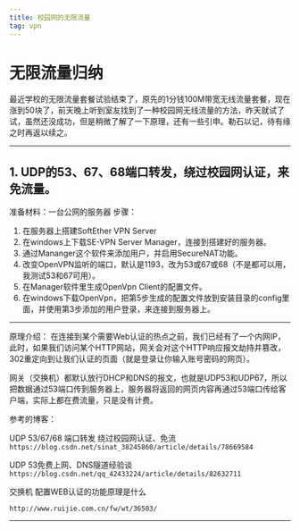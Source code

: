 ```yaml
---
title: 校园网的无限流量
tag: vpn
---
```


# 无限流量归纳

最近学校的无限流量套餐试验结束了，原先的1分钱100M带宽无线流量套餐，现在涨到50块了，前天晚上听到室友找到了一种校园网无线流量的方法，昨天就试了试，虽然还没成功，但是稍微了解了一下原理，还有一些引申。勒石以记，待有缘之时再返以续之。

---

## 1. UDP的53、67、68端口转发，绕过校园网认证，来免流量。

准备材料：一台公网的服务器
步骤：

1. 在服务器上搭建SoftEther VPN Server
2. 在windows上下载SE-VPN Server Manager，连接到搭建好的服务器。
3. 通过Mananger这个软件来添加用户，并启用SecureNAT功能。
4. 改变OpenVPN监听的端口，默认是1193，改为53或67或68（不是都可以用，我测试53和67可用）。
5. 在Manager软件里生成OpenVpn Client的配置文件。
6. 在windows下载OpenVpn，把第5步生成的配置文件放到安装目录的config里面，并使用第3步添加的用户登录，来连接到服务器上。

---
原理介绍：
在连接到某个需要Web认证的热点之前，我们已经有了一个内网IP，此时，如果我们访问某个HTTP网站，网关会对这个HTTP响应报文劫持并篡改，302重定向到让我们认证的页面（就是登录让你输入账号密码的网页）。

网关（交换机）都默认放行DHCP和DNS的报文，也就是UDP53和UDP67，所以把数据通过53端口传到服务器上，服务器将返回的网页内容再通过53端口传给客户端，实际上都在费流量，只是没有计费。

参考的博客：

UDP 53/67/68 端口转发 绕过校园网认证、免流
`https://blog.csdn.net/sinat_38245860/article/details/78669584`

UDP 53免费上网、DNS隧道经验谈`https://blog.csdn.net/qq_42433224/article/details/82632711`

交换机 配置WEB认证的功能原理是什么

`http://www.ruijie.com.cn/fw/wt/36503/`

---
